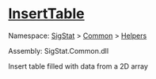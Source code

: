 # [InsertTable](./ExcelHelper-100663989.md)

Namespace: [SigStat]() > [Common](./../../README.md) > [Helpers](./../README.md)

Assembly: SigStat.Common.dll

Insert table filled with data from a 2D array
